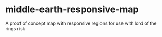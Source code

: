 # middle-earth-responsive-map

A proof of concept map with responsive regions for use with lord of the rings risk
